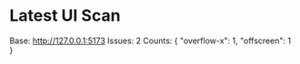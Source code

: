 # Latest UI Scan
Base: http://127.0.0.1:5173
Issues: 2
Counts: {
  "overflow-x": 1,
  "offscreen": 1
}
